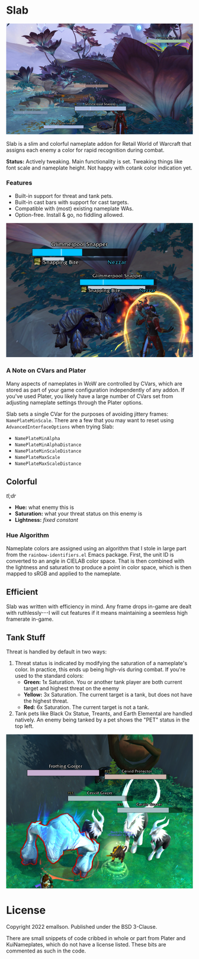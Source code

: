 # Slab

![Slab in Bastion](readme/bastion_colors.png)

Slab is a slim and colorful nameplate addon for Retail World of Warcraft that assigns each enemy a color for rapid recognition during combat.

**Status:** Actively tweaking. Main functionality is set. Tweaking things like font scale and nameplate height. Not happy with cotank color indication yet.

### Features

- Built-in support for threat and tank pets.
- Built-in cast bars with support for cast targets.
- Compatible with (most) existing nameplate WAs.
- Option-free. Install & go, no fiddling allowed.

<p align="center">
<img alt="Castbar" src="readme/turtle_cast.png" />
</p>

### A Note on CVars and Plater

Many aspects of nameplates in WoW are controlled by CVars, which are stored as part of your game configuration independently of any addon. If you've used Plater, you likely have a large number of CVars set from adjusting nameplate settings through the Plater options.

Slab sets a single CVar for the purposes of avoiding jittery frames: `NamePlateMinScale`. There are a few that you may want to reset using `AdvancedInterfaceOptions` when trying Slab:

- `NamePlateMinAlpha`
- `NamePlateMinAlphaDistance`
- `NamePlateMinScaleDistance`
- `NamePlateMaxScale`
- `NamePlateMaxScaleDistance`

## Colorful

*tl;dr*

- **Hue:** what enemy this is
- **Saturation:** what your threat status on this enemy is
- **Lightness:** *fixed constant*

<!-- ![Slab in the Maw](readme/maw_colors.png) -->

### Hue Algorithm

Nameplate colors are assigned using an algorithm that I stole in large part from the `rainbow-identifiers.el` Emacs package. First, the unit ID is converted to an angle in CIELAB color space. That is then combined with the lightness and saturation to produce a point in color space, which is then mapped to sRGB and applied to the nameplate.

## Efficient

Slab was written with efficiency in mind. Any frame drops in-game are dealt with ruthlessly---I will cut features if it means maintaining a seemless high framerate in-game.

## Tank Stuff

Threat is handled by default in two ways:

1. Threat status is indicated by modifying the saturation of a nameplate's color. In practice, this ends up being high-vis during combat. If you're used to the standard colors:
    - **Green:** 1x Saturation. You or another tank player are both current target and highest threat on the enemy
    - **Yellow:** 3x Saturation. The current target is a tank, but does not have the highest threat.
    - **Red:** 6x Saturation. The current target is not a tank. 
2. Tank pets like Black Ox Statue, Treants, and Earth Elemental are handled natively. An enemy being tanked by a pet shows the "PET" status in the top left.

<p align="center">
<img alt="Threat display" src="readme/devourer_threat.png" />
</p>

# License

Copyright 2022 emallson. Published under the BSD 3-Clause.

There are small snippets of code cribbed in whole or part from Plater and KuiNameplates, which do not have a license listed. These bits are commented as such in the code.
